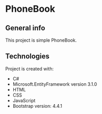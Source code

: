 # PhoneBook

## General info
This project is simple PhoneBook. 

## Technologies
Project is created with:
* C#
* Microsoft.EntityFramework version 3.1.0
* HTML
* CSS
* JavaScript
* Bootstrap version: 4.4.1
